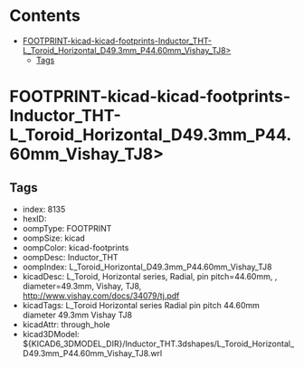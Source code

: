 



Contents
========

* [FOOTPRINT-kicad-kicad-footprints-Inductor_THT-L_Toroid_Horizontal_D49.3mm_P44.60mm_Vishay_TJ8>](#footprint-kicad-kicad-footprints-inductor_tht-l_toroid_horizontal_d493mm_p4460mm_vishay_tj8)
	* [Tags](#tags)

# FOOTPRINT-kicad-kicad-footprints-Inductor_THT-L_Toroid_Horizontal_D49.3mm_P44.60mm_Vishay_TJ8>

## Tags

- index: 8135
- hexID: 
- oompType: FOOTPRINT
- oompSize: kicad
- oompColor: kicad-footprints
- oompDesc: Inductor_THT
- oompIndex: L_Toroid_Horizontal_D49.3mm_P44.60mm_Vishay_TJ8
- kicadDesc: L_Toroid, Horizontal series, Radial, pin pitch=44.60mm, , diameter=49.3mm, Vishay, TJ8, http://www.vishay.com/docs/34079/tj.pdf
- kicadTags: L_Toroid Horizontal series Radial pin pitch 44.60mm  diameter 49.3mm Vishay TJ8
- kicadAttr: through_hole
- kicad3DModel: ${KICAD6_3DMODEL_DIR}/Inductor_THT.3dshapes/L_Toroid_Horizontal_D49.3mm_P44.60mm_Vishay_TJ8.wrl
